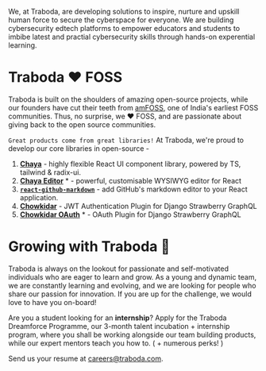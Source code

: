 We, at Traboda, are developing solutions to inspire, nurture and upskill human force to secure the cyberspace for everyone. We are building cybersecurity edtech 
platforms to empower educators and students to imbibe latest and practial cybersecurity skills through hands-on experential learning.

# Traboda ❤️ FOSS

Traboda is built on the shoulders of amazing open-source projects, while our founders have cut their teeth from [amFOSS](https://github.com/amfoss), one of India's earliest FOSS communities. Thus, no surprise, we ❤️ FOSS, and are passionate about giving back to the open source communities.

`Great products come from great libraries!` At Traboda, we're proud to develop our core libraries in open-source -

1. [**Chaya**](https://github.com/traboda/chaya) - highly flexible React UI component library, powered by TS, tailwind & radix-ui.
2. [**Chaya Editor**](https://github.com/traboda/chaya-editor) * - powerful, customisable WYSIWYG editor for React 
3. [**`react-github-markdown`**](https://github.com/traboda/react-github-markdown) - add GitHub's markdown editor to your React application.
4. [**Chowkidar**](https://github.com/traboda/chowkidar) -  JWT Authentication Plugin for Django Strawberry GraphQL
5. [**Chowkidar OAuth**](https://github.com/traboda/chowkidar-oauth/) * - OAuth Plugin for Django Strawberry GraphQL

# Growing with Traboda 🚀

Traboda is always on the lookout for passionate and self-motivated individuals who are eager to learn and grow. As a young and dynamic team, we are constantly learning and evolving, and we are looking for people who share our passion for innovation. If you are up for the challenge, we would love to have you on-board!

Are you a student looking for an **internship**? Apply for the Traboda Dreamforce Programme, our 3-month talent incubation + internship program, where you shall be working alongside our team building products, while our expert mentors teach you how to. ( + numerous perks! )

Send us your resume at [careers@traboda.com](mailto:careers@traboda.com).
